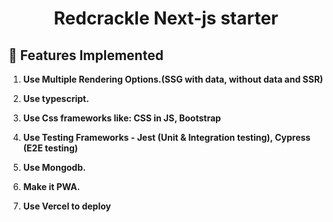 <h1 align="center">
  Redcrackle Next-js starter
</h1>

## 🚀 Features Implemented

1.  **Use Multiple Rendering Options.(SSG with data, without data and SSR)**

2.  **Use typescript.**

3.  **Use Css frameworks like: CSS in JS, Bootstrap**

4.  **Use Testing Frameworks - Jest (Unit & Integration testing), Cypress (E2E testing)**
5.  **Use Mongodb.**
6.  **Make it PWA.**
7.  **Use Vercel to deploy**
